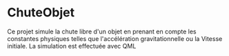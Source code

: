 ChuteObjet
==========

Ce projet simule la chute libre d'un objet en prenant en compte les constantes physiques telles que l'accélération gravitationnelle ou la Vitesse initiale. La simulation est effectuée avec QML